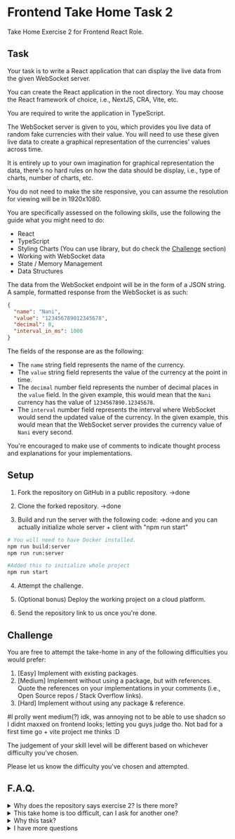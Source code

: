 # Frontend Take Home Task 2

Take Home Exercise 2 for Frontend React Role.

## Task 

Your task is to write a React application that can display the live data from the given WebSocket server.

You can create the React application in the root directory. You may choose the React framework of choice,
i.e., NextJS, CRA, Vite, etc.

You are required to write the application in TypeScript.

The WebSocket server is given to you, which provides you live data of random fake currencies with their value.
You will need to use these given live data to create a graphical representation of the currencies' values
across time.

It is entirely up to your own imagination for graphical representation the data, there's no hard rules on how
the data should be display, i.e., type of charts, number of charts, etc.

You do not need to make the site responsive, you can assume the resolution for viewing will be in 1920x1080.

You are specifically assessed on the following skills, use the following the guide what you might need to do:

- React
- TypeScript
- Styling Charts (You can use library, but do check the [Challenge](#challenge) section)
- Working with WebSocket data
- State / Memory Management
- Data Structures

The data from the WebSocket endpoint will be in the form of a JSON string. A sample, formatted response from the WebSocket is as such:

```json
{
  "name": "Nani",
  "value": "123456789012345678",
  "decimal": 8,
  "interval_in_ms": 1000
}
```

The fields of the response are as the following:

- The `name` string field represents the name of the currency.
- The `value` string field represents the value of the currency at the point in time.
- The `decimal` number field represents the number of decimal places in the `value` field. In the given example, this would
  mean that the `Nani` currency has the value of `1234567890.12345678`.
- The `interval` number field represents the interval where WebSocket would send the updated value of the currency. In the
  given example, this would mean that the WebSocket server provides the currency value of `Nani` every second.

You're encouraged to make use of comments to indicate thought process and explanations for your implementations.

## Setup

1. Fork the repository on GitHub in a public repository. ->done

2. Clone the forked repository. ->done

3. Build and run the server with the following code: ->done and you can actually initialize whole server + client with "npm run start"

```sh
# You will need to have Docker installed.
npm run build:server
npm run run:server

#Added this to initialize whole project
npm run start
```

4. Attempt the challenge.

5. (Optional bonus) Deploy the working project on a cloud platform. 
6. Send the repository link to us once you're done. 

## Challenge

You are free to attempt the take-home in any of the following difficulties you would prefer:

1. [Easy] Implement with existing packages.
2. [Medium] Implement without using a package, but with references. Quote the references on your
   implementations in your comments (i.e., Open Source repos / Stack Overflow links).
3. [Hard] Implement without using any package & reference.

#I prolly went medium(?) idk, was annoying not to be able to use shadcn so I didnt maxxed on frontend looks; letting you guys judge tho. Not bad for a first time go + vite project me thinks :D

The judgement of your skill level will be different based on whichever difficulty you've chosen.

Please let us know the difficulty you've chosen and attempted.

## F.A.Q.

<details>
    <summary>Why does the repository says exercise 2? Is there more?</summary>

    No, this is just one take-home exercise out of the collection we have. You're just
    a lucky fella to get the second one.

</details>

<details>
    <summary>This take home is too difficult, can I ask for another one?</summary>

    No, the other task are all similar in difficulty, with 3 difficulty levels. So there
    won't be much difference even if I give u other tasks.

</details>

<details>
    <summary>Why this task?</summary>

    The task is designed to test the handling of live large volume WebSocket data in React.

</details>

<details>
    <summary>I have more questions</summary>

    Feel free to reach out to ask more questions to whoever you are contacting with.

    Asking questions / guidance / hints do not penalize anything. Unless the questions
    may give too much answers, then we'll let you know before we answer.

</details>
